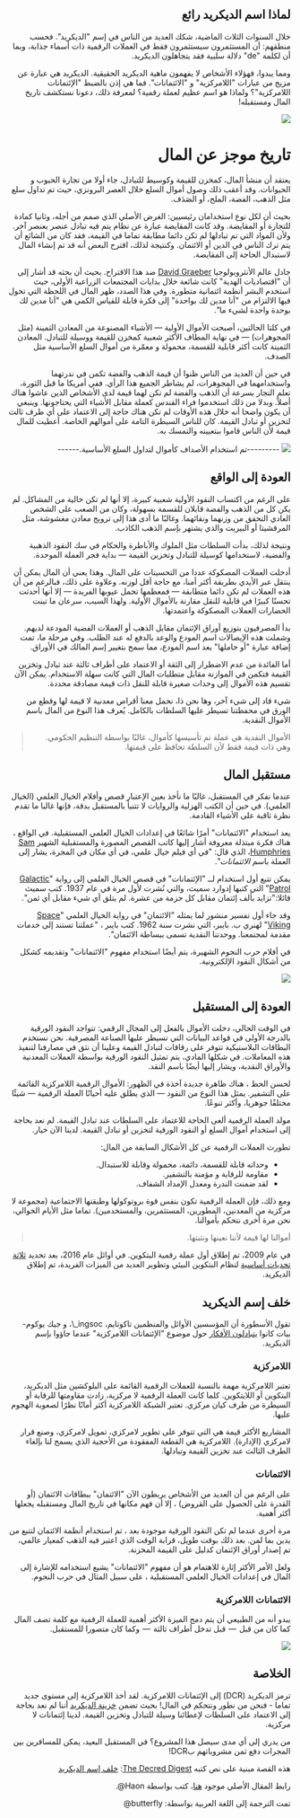 <div dir="rtl">

## لماذا اسم الديكريد رائع

خلال السنوات الثلاث الماضية، شكك العديد من الناس في إسم "الديكريد". فحسب منطقهم: أن المستثمرون سيستثمرون فقط في العملات الرقمية ذات أسماء جذابة، وبما أن لكلمة "de" دلالة سلبية فقد يتجاهلون الديكريد.

ومما يبدوا، فهؤلاء الأشخاص لا يفهمون ماهية الديكريد الحقيقية. الديكريد هي عبارة عن مزيج من عبارات "اللامركزية" و "الائتمانات". فما هي إذن بالضبط "الإئتمانات اللامركزية"؟ ولماذا هو اسم عظيم لعملة رقمية؟ لمعرفة ذلك، دعونا نستكشف تاريخ المال ومستقبله!

![](https://cdn-images-1.medium.com/max/800/1*KLzlcWLpBgP-ohdy1XZqBQ.jpeg)

# تاريخ موجز عن المال

يعتقد أن منشأ المال، كمخزن للقيمة وكوسيط للتبادل، جاء أولا من تجارة الحبوب و الحيوانات. وقد أعقب ذلك وصول أموال السلع خلال العصر البرونزي، حيث تم تداول سلع مثل الذهب، الفضة، الملح، أو الصَدَف.

بحيث أن لكل نوع استخدامان رئيسيين: الغرض الأصلي الذي صمم من أجله، وثانيا كمادة للتجارة أو المقايضة. وقد كانت المقايضة عبارة عن نظام يتم فيه تبادل عنصر بعنصر آخر. ولأن المواد التي تم تبادلها لم تكن دائما مطابقة تماما في القيمة، فقد كان من الشائع أن يتم ترك الناس في الدين أو الائتمان. وكنتيجة لذلك، اقترح البعض أنه قد تم إنشاء المال لاستبدال الحاجة إلى المقايضة.

جادل عالم الأنثروبولوجيا [David Graeber](https://en.wikipedia.org/wiki/David_Graeber) ضد هذا الاقتراح. بحيث أن بحثه قد أشار إلى أن "اقتصاديات الهدية" كانت شائعة خلال بدايات المجتمعات الزراعية الأولى، حيث استخدم البشر أنظمة ائتمانية متطورة. وفي هذا الصدد، ظهر المال في اللحظة التي تحول فيها الالتزام من "أنا مدين لك بواحدة" إلى فكرة قابلة للقياس الكمي هي "أنا مدين لك بوحدة واحدة لشيء ما".

في كلتا الحالتين، أصبحت الأموال الأولية — الأشياء المصنوعة من المعادن الثمينة (مثل المجوهرات) — في نهاية المطاف الأكثر شعبية كمخزن للقيمة ووسيلة للتبادل. المعادن الثمينة كانت أكثر قابلية للقسمة، محمولة و معمّرة من أموال السلع الأساسية مثل الصدف.

في حين أن العديد من الناس ظنوا أن  قيمة الذهب والفضة تكمن في ندرتهما واستخدامهما في المجوهرات، لم يشاطر الجميع هذا الرأي. ففي أمريكا ما قبل الثورة، تعلم التجار بسرعة أن الذهب والفضة لم تكن لهما قيمة لدى الأشخاص الذين عاشوا هناك أصلاً. وبدلا من ذلك استخدموا فراء القندس كعملة مقابل الأشياء التي يحتاجونها. وينبغي أن يكون واضحا أنه خلال هذه الأوقات لم تكن هناك حاجة إلى الاعتماد على أي طرف ثالث لتخزين أو تبادل القيمة. كان للناس السيطرة التامة على أموالهم الخاصة. أعطيت للمال قيمة لأن الناس قاموا ببتعيينه والتمسك به.

![](https://cdn-images-1.medium.com/max/800/0*rcz6slXlJYJ38i-X)
---------تم استخدام الأصداف كأموال لتداول السلع الأساسية.------

## العودة إلى الواقع

على الرغم من اكتساب النقود الأولية شعبية كبيرة، إلا أنها لم تكن خالية من المشاكل. لم يكن كل من الذهب والفضة قابلان للقسمة بسهولة، وكان من الصعب على الشخص العادي التحقق من وزنهما ونقائهما. وغالبًا ما أدى هذا إلى ترويج معادن مغشوشة، مثل المرقشيتا أو البيريت والذي يشتهر بإسم الذهب الكاذب.

ونتيجة لذلك، بدأت السلطات مثل الملوك والأباطرة والحكام في سك النقود الذهبية والفضية، لاستخدامها كوسيلة للتبادل وتخزين القيمة — بداية فجر العملة الموحدة.

أدخلت العملات المصكوكة عددا من التحسينات على المال. وهذا يعني أن المال يمكن أن ينتقل عبر الأيدي بطريقة أكثر أمنا، مع حاجة أقل لوزنه. وعلاوة على ذلك، فبالرغم من أن هذه العملات لم تكن دائما متطابقة —  فمعظمها تحمل عيوبها الفريدة — إلا أنها أحدثت تحسنًا كبيرًا في قابلية للنقل مقارنة بالأموال الأولية. ولهذا السبب، سرعان ما تبنت الحضارات العملات المصكوكة واعتمدتها.

بدأ المصرفيون بتوزيع أوراق الإئتمان مقابل الذهب أو العملات الفضية المودعة لديهم. وشملت هذه الإيصالات اسم المودع والوعد بالدفع له عند الطلب. وفي مرحلة ما، تمت إضافة عبارة "أو حاملها" بعد اسم المودع، مما سمح بتغيير إسم المالك في الأوراق.

أما الفائدة من عدم الاضطرار إلى الثقة أو الاعتماد على أطراف ثالثة عند تبادل وتخزين القيمة فتكمن في الموازنة مقابل متطلبات المال التي كانت سهلة الاستخدام. يمكن الآن تقسيم هذه الأموال إلى وحدات صغيرة قابلة للنقل ذات قيمة مصادقة محددة.

شيء قاد إلى شيء آخر، وها نحن ذا، نحمل معنا أقراص معدنية لا قيمة لها وقطع من الورق في محفظتنا تسيطر عليها السلطات بالكامل. يُعرف هذا النوع من المال باسم الأموال النقدية.

   > الأموال النقدية هي عملة تم تأسيسها كأموال، غالبًا بواسطة التنظيم الحكومي. وهي ذات قيمة فقط لأن السلطة تحافظ على قيمتها.

## مستقبل المال

عندما نفكر في المستقبل، غالبًا ما نأخذ بعين الإعتبار قصص وأفلام الخيال العلمي (الخيال العلمي). في حين أن الكتب الهزلية والروايات لا تتنبأ بالمستقبل بدقة، فإنها غالبا ما تقدم نظرة ثاقبة على الأشياء القادمة.

يعد استخدام "الائتمانات" أمرًا شائعًا في إعدادات الخيال العلمي المستقبلية. في الواقع ، هناك فكرة مبتذلة معروفة أشار إليها كاتب القصص المصورة والمستقبلية الشهير [Sam Humphries](http://www.samhumphries.com/)، الذي قال: "في أي فيلم خيال علمي، في أي مكان في المجرة، يشار إلى العملة باسم *الائتمانات*".

يمكن تتبع أول استخدام لــ "الإئتمانات" في قصص الخيال العلمي إلى رواية "[Galactic Patrol](https://books.google.co.uk/books?id=MOTDDgAAQBAJ&pg=PT86&lpg=PT86&dq=Bid,+one+thousand+credits+per+packet+of+ten.+Offered,+none+at+any+price&source=bl&ots=XFyEBF_ojO&sig=48TPNnYGsc5pT8fhKVuYvwItnhw&hl=en&sa=X&ved=0ahUKEwiIl87G74DWAhWGAMAKHTHjBRkQ6AEIJjAA)" التي كتبها إدوارد سميث، والتي نُشرت لأول مرة في عام 1937. كتب سميث قائلا:"تزايد بألف إئتمان مقابل كل حزمة من عشرة. لم يتلق أي شيء مقابل أي ثمن".

وقد جاء أول تفسير منشور لما يمثله "الائتمان"  في رواية الخيال العلمي "[Space Viking](https://books.google.co.uk/books?id=GCbdCgAAQBAJ&pg=PT62&lpg=PT62&dq=Our+currency+is+based+on+services+to+society.+Our+monetary+unit+is+simply+called+a+credit.&source=bl&ots=dSHR6g-T-8&sig=EOTpPoJbYRfDeDUy8yK2hTh0_Ww&hl=en&sa=X&ved=0ahUKEwjl2--y7IDWAhVECcAKHWlhBB4Q6AEIJjAA)" لهنري ب. بايبر، التي نشرت سنة 1962. كتب بايبر ، "عملتنا تستند إلى خدمات مقدمة لمجتمعنا. ووحدتنا النقدية تسمى ببساطة الائتمان".

في أفلام حرب النجوم الشهيرة، يتم أيضًا استخدام مفهوم "الائتمانات" وتقديمه كشكل من أشكال النقود الإلكترونية.

![](https://cdn-images-1.medium.com/max/800/0*4Nj6USSsagZxBbJI)

## العودة إلى المستقبل

في الوقت الحالي، دخلت الأموال بالفعل إلى المجال الرقمي: تتواجد النقود الورقية بالدرجة الأولى في قواعد البيانات التي تسيطر عليها الصناعة المصرفية. نحن نستخدم البطاقات البلاستيكية تتوفر على رقاقات لتبادل القيمة وعلينا أن نثق في مصارفنا لتنفيذ هذه المعاملات. في شكلها المادي، يتم تمثيل النقود الورقية بواسطة العملات المعدنية والأوراق النقدية، ويشار إليها أيضًا باسم النقد.

لحسن الحظ ، هناك ظاهرة جديدة آخذة في الظهور: الأموال الرقمية اللامركزية القائمة على التشفير. يمثل هذا النوع من النقود  — الذي يطلق عليه أحيانًا العملة الرقمية  — شيئًا مختلفًا جوهريا، وأكثر تنوعًا.

مولد العملة الرقمية ألغى الحاجة للاعتماد على السلطات عند تبادل القيمة. لم نعد بحاجة إلى استخدام أموال السلع أو النقود الورقية لتخزين أو تبادل القيمة. لدينا الآن خيار.

تطورت العملات الرقمية عن كل الأشكال السابقة من المال:

* وحداته قابلة للقسمة، دائمة، محمولة وقابلة للاستبدال.
* مقاومة للرقابة و مؤمنة بالتشفير.
* لقد ضمنت الندرة ومعدل الإمداد الشفاف.

ومع ذلك، فإن العملة الرقمية تكون بنفس قوة بروتوكولها وطبقتها الاجتماعية (مجموعة لا مركزية من المعدنين، المطورين، المستثمرين، والمستخدمين). تماما مثل الأيام الخوالي، نحن مرة أخرى نتحكم بأموالنا.

  > أموالنا لها قيمة لأننا نعينها ونثبتها.

في عام 2009، تم إطلاق أول عملة رقمية البتكوين. في أوائل عام 2016، بعد  تحديد [ثلاثة تحديات أساسية](https://blog.companyzero.com/2015/11/bitcoins-biggest-challenges/) لنظام البتكوين البيئي وتطوير العديد من الميزات الفريدة، تم إطلاق الديكريد.

## خلف إسم الديكريد


تقول الأسطورة أن المؤسسين الأوائل والمنظمين تاكوتايم، ingsoc_\، و جيك يوكوم-بيات كانوا [يتبادلون الأفكار](https://bitcointalk.org/index.php?topic=1290358.msg13257292#msg13257292) حول موضوع "الإئتمانات اللامركزية" عندما جاؤوا بإسم الديكريد.

### اللامركزية

تعتبر اللامركزية مهمة بالنسبة  للعملات الرقمية القائمة على البلوكشين مثل الديكريد، البتكوين أو اللايتكوين. كلما كانت العملة الرقمية لا مركزية، زادت مقاومتها للرقابة أو السيطرة من طرف كيان مركزي. تعتبر الشبكة اللامركزية أكثر أمانًا نظرًا لصعوبة الهجوم عليها.

المشاريع الأكثر قيمة هي التي تتوفر على تطوير لامركزي، تمويل لامركزي، وصنع قرار لامركزي (الإدارة). اللامركزية هي القطعة المفقودة من الأحجية الذي يسمح لنا بإلغاء الطرف الثالث عند تخزين القيمة وتبادلها.

### الائتمانات

على الرغم من أن العديد من الأشخاص يربطون الآن "الائتمان" ببطاقات الائتمان (أو القدرة على الحصول على القروض) ، إلا أن فهم مكانها في تاريخ المال ومستقبله يجعلها أكثر أهمية. 

مرة أخرى عندما لم تكن النقود الورقية موجودة بعد ، تم استخدام أنظمة الائتمان لتتبع من يدين بما لمن.  بعد ذلك بوقت طويل، قرابة الوقت الذي اعتبر فيه الذهب كمعيار عالمي، تم إصدار أوراق الإئتمان كدليل على القيمة المخزنة.

ولعل الأمر الأكثر إثارة للاهتمام هو أن مفهوم "الائتمانات" يشيع استخدامه للإشارة إلى المال في إعدادات الخيال العلمي المستقبلية ، على سبيل المثال في حرب النجوم.

### الائتمانات اللامركزية

يبدو أنه من الطبيعي أن يتم دمج الميزة الأكثر أهمية للعملة الرقمية مع كلمة تصف المال كما كان من قبل  —  قبل تدخل أطراف ثالثة  —  وكما كان متصورا للمستقبل.

![](https://cdn-images-1.medium.com/max/800/1*eeE__UgZzfR-WUE2Kfq7_A.jpeg)

## الخلاصة

ترمز الديكريد (DCR) إلى الإئتمانات اللامركزية. لقد أخذ اللامركزية إلى مستوى جديد تماما - فنحن من نطور ونتحكم في المال! بحيث تضمن [خزينة الديكريد](https://docs.decred.org/) أننا لم نعد بحاجة إلى الاعتماد على السلطات لإعطائنا وسيلة للتبادل وتخزين القيمة. لدينا إئتمانات لا مركزية.

من يدري إلى أي مدى سيصل هذا المشروع؟ في المستقبل البعيد، يمكن للمسافرين بين المجرات دفع ثمن مشروباتهم بDCR!

هذه القصة مبنية على نص كتبه [The Decred Digest](https://medium.com/@thedecreddigest): [خلف إسم الديكريد](https://thedecreddigest.com/2017/09/01/decred-behind-the-name/)

رابط المقال الأصلي موجود [هنا](https://medium.com/decred/why-the-name-decred-is-awesome-9627ae9b4e2)، كتب بواسطة Haon@.

تمت الترجمة إلى اللغة العربية بواسطة: butterfly@

</div>
